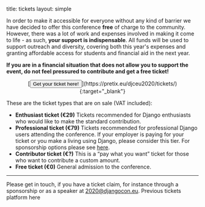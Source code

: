 title: tickets
layout: simple

In order to make it accessible for everyone without any kind of barrier we have decided to offer this conference **free** of charge to the community. However, there was a lot of work and expenses involved in making it come to life - as such, **your support is indispensable**. All funds will be used to support outreach and diversity, covering both this year's expenses and granting affordable access for students and financial aid in the next year.

**If you are in a financial situation that does not allow you to support the event, do not feel pressured to contribute and get a free ticket!**

<center>[<button class="btn">Get your ticket here!</button>](https://pretix.eu/djceu2020/tickets/){:target="_blank"}</center>

These are the ticket types that are on sale (VAT included):

* <strong>Enthusiast ticket (€29)</strong>
Tickets recommended for Django enthusiasts who would like to make the standard contribution.
* <strong>Professional ticket (€79)</strong>
Tickets recommended for professional Django users attending the conference. If your employer is paying for your ticket or you make a living using Django, please consider this tier. For sponsorship options please see [here](/sponsors/sponsorships/).
* <strong>Contributor ticket (€?)</strong>
This is a “pay what you want” ticket for those who want to contribute a custom amount.
* <strong>Free ticket (€0)</strong>
General admission to the conference.

---

Please get in touch, if you have a ticket claim, for instance through a sponsorship or as a speaker at [2020@djangocon.eu](mailto:2020@djangocon.eu). Previous tickets platform here
